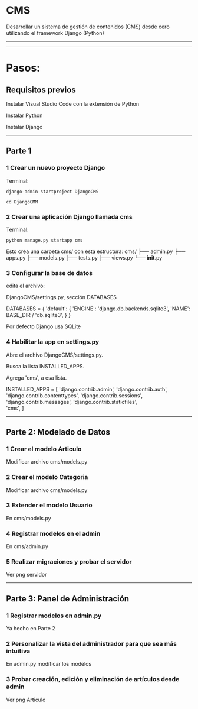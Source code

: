 # CMS
Desarrollar un sistema de gestión de contenidos (CMS) desde cero utilizando el framework Django (Python)

---
---

# Pasos:

## Requisitos previos 

Instalar Visual Studio Code con la extensión de Python 

Instalar Python

Instalar Django

---

## Parte 1

### 1 Crear un nuevo proyecto Django

Terminal:

    django-admin startproject DjangoCMS
        
    cd DjangoCMM

### 2 Crear una aplicación Django llamada cms

Terminal:

    python manage.py startapp cms

Esto crea una carpeta cms/ con esta estructura:
cms/
├── admin.py
├── apps.py
├── models.py
├── tests.py
├── views.py
└── __init__.py


### 3 Configurar la base de datos

edita el archivo:

DjangoCMS/settings.py, sección DATABASES

DATABASES = {
    'default': {
        'ENGINE': 'django.db.backends.sqlite3',
        'NAME': BASE_DIR / 'db.sqlite3',
    }
}

Por defecto Django usa SQLite

### 4 Habilitar la app en settings.py 

Abre el archivo DjangoCMS/settings.py.

Busca la lista INSTALLED_APPS.

Agrega 'cms', a esa lista.

INSTALLED_APPS = [
    'django.contrib.admin',
    'django.contrib.auth',
    'django.contrib.contenttypes',
    'django.contrib.sessions',
    'django.contrib.messages',
    'django.contrib.staticfiles',    
    'cms', 
]

---

## Parte 2: Modelado de Datos

### 1 Crear el modelo Articulo

Modificar archivo cms/models.py

### 2 Crear el modelo Categoria

Modificar archivo cms/models.py

### 3 Extender el modelo Usuario

En cms/models.py

### 4 Registrar modelos en el admin

En cms/admin.py

### 5 Realizar migraciones y probar el servidor

Ver png servidor

---

## Parte 3: Panel de Administración

### 1 Registrar modelos en admin.py

Ya hecho en Parte 2

### 2 Personalizar la vista del administrador para que sea más intuitiva

En admin.py modificar los modelos

### 3 Probar creación, edición y eliminación de artículos desde admin

Ver png Articulo
